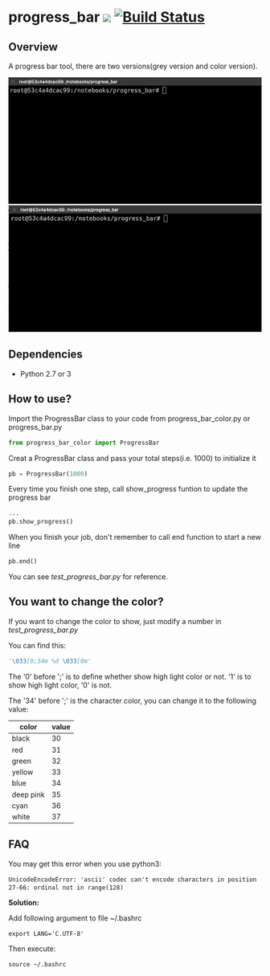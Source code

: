 # progress_bar ![](https://img.shields.io/badge/language-Python-blue.svg) [![Build Status](https://travis-ci.org/shijungg/progress_bar.svg?branch=master)](https://travis-ci.org/shijungg/progress_bar)

## Overview

A progress bar tool, there are two versions(grey version and color version).

<img src='grey.gif'>

<img src='color.gif'>

## Dependencies

* Python 2.7 or 3

## How to use?

Import the ProgressBar class to your code from progress_bar_color.py or progress_bar.py

```python
from progress_bar_color import ProgressBar
```

Creat a ProgressBar class and pass your total steps(i.e. 1000) to initialize it

```python
pb = ProgressBar(1000)
```

Every time you finish one step, call show_progress funtion to update the progress bar

```python
...
pb.show_progress()
```

When you finish your job, don't remember to call end function to start a new line

```python
pb.end()
```

You can see *test_progress_bar.py* for reference.

## You want to change the color?

If you want to change the color to show, just modify a number in *test_progress_bar.py*

You can find this:

```python
'\033[0;34m %d \033[0m'
```

The '0' before ';' is to define whether show high light color or not. '1' is to show high light color, '0' is not.

The '34' before ';' is the character color, you can change it to the following value:

| color     | value |
| --------- | ----- |
| black     | 30    |
| red       | 31    |
| green     | 32    |
| yellow    | 33    |
| blue      | 34    |
| deep pink | 35    |
| cyan      | 36    |
| white     | 37    |



## FAQ

You may get this error when you use python3:

```
UnicodeEncodeError: 'ascii' codec can't encode characters in position 27-66: ordinal not in range(128)
```

**Solution:**

Add following argument to file ~/.bashrc

```shell
export LANG='C.UTF-8'
```

Then execute:

```shell
source ~/.bashrc
```

